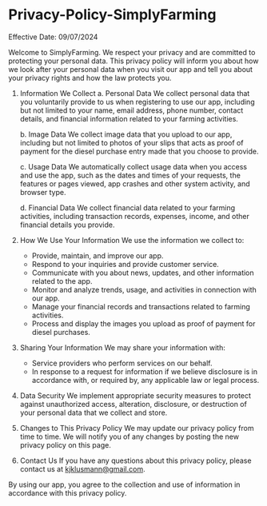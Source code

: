 # Privacy-Policy-SimplyFarming

Effective Date: 09/07/2024

Welcome to SimplyFarming. We respect your privacy and are committed to protecting your personal data. This privacy policy will inform you about how we look after your personal data when you visit our app and tell you about your privacy rights and how the law protects you.

1. Information We Collect
   a. Personal Data
   We collect personal data that you voluntarily provide to us when registering to use our app, including but not limited to your name, email address, phone number, contact details, and financial information related to your farming activities.

   b. Image Data
   We collect image data that you upload to our app, including but not limited to photos of your slips that acts as proof of payment for the diesel purchase entry made that you choose to provide.

   c. Usage Data
   We automatically collect usage data when you access and use the app, such as the dates and times of your requests, the features or pages viewed, app crashes and other system activity, and browser type.

   d. Financial Data
   We collect financial data related to your farming activities, including transaction records, expenses, income, and other financial details you provide.

2. How We Use Your Information
   We use the information we collect to:

   - Provide, maintain, and improve our app.
   - Respond to your inquiries and provide customer service.
   - Communicate with you about news, updates, and other information related to the app.
   - Monitor and analyze trends, usage, and activities in connection with our app.
   - Manage your financial records and transactions related to farming activities.
   - Process and display the images you upload as proof of payment for diesel purchases.

3. Sharing Your Information
   We may share your information with:

   - Service providers who perform services on our behalf.
   - In response to a request for information if we believe disclosure is in accordance with, or required by, any applicable law or legal process.

4. Data Security
   We implement appropriate security measures to protect against unauthorized access, alteration, disclosure, or destruction of your personal data that we collect and store.

5. Changes to This Privacy Policy
   We may update our privacy policy from time to time. We will notify you of any changes by posting the new privacy policy on this page.

6. Contact Us
   If you have any questions about this privacy policy, please contact us at kjklusmann@gmail.com.

By using our app, you agree to the collection and use of information in accordance with this privacy policy.
